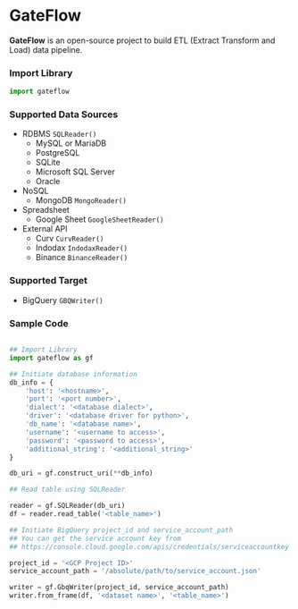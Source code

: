# GateFlow
**GateFlow** is an open-source project to build ETL (Extract Transform and Load) data pipeline.

### Import Library
```python
import gateflow
```

### Supported Data Sources
- RDBMS ```SQLReader()```
    - MySQL or MariaDB
    - PostgreSQL
    - SQLite
    - Microsoft SQL Server
    - Oracle
- NoSQL
    - MongoDB ```MongoReader()```
- Spreadsheet
    - Google Sheet ```GoogleSheetReader()```
- External API
    - Curv ```CurvReader()```
    - Indodax ```IndodaxReader()```
    - Binance ```BinanceReader()```
    
### Supported Target
- BigQuery ```GBQWriter()```

### Sample Code
```python

## Import Library
import gateflow as gf

## Initiate database information
db_info = {
    'host': '<hostname>',
    'port': '<port number>',
    'dialect': '<database dialect>',
    'driver': '<database driver for python>',
    'db_name': '<database name>',
    'username': '<username to access>',
    'password': '<password to access>',
    'additional_string': '<additional_string>'
}

db_uri = gf.construct_uri(**db_info)

## Read table using SQLReader

reader = gf.SQLReader(db_uri)
df = reader.read_table('<table_name>')

## Initiate BigQuery project_id and service_account_path
## You can get the service account key from
## https://console.cloud.google.com/apis/credentials/serviceaccountkey

project_id = '<GCP Project ID>'
service_account_path = '/absolute/path/to/service_account.json'

writer = gf.GbqWriter(project_id, service_account_path)
writer.from_frame(df, '<dataset name>', '<table_name>')
```
